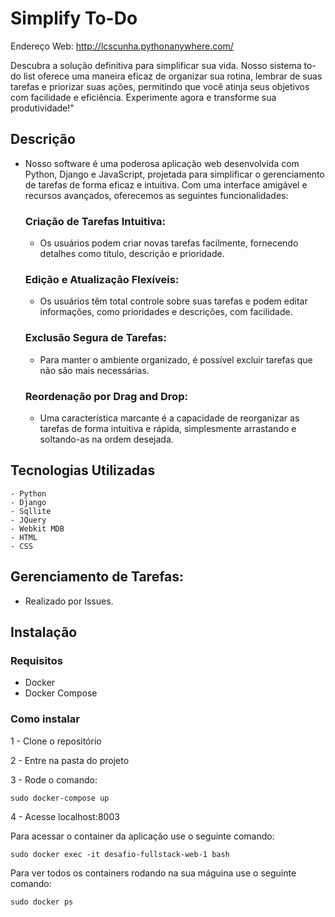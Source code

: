 # Simplify To-Do

Endereço Web: http://lcscunha.pythonanywhere.com/

Descubra a solução definitiva para simplificar sua vida. Nosso sistema to-do list oferece uma maneira eficaz de organizar sua rotina, lembrar de suas tarefas e priorizar suas ações, permitindo que você atinja seus objetivos com facilidade e eficiência. Experimente agora e transforme sua produtividade!"

## Descrição
- Nosso software é uma poderosa aplicação web desenvolvida com Python, Django e JavaScript, projetada para simplificar o gerenciamento de tarefas de forma eficaz e intuitiva. Com uma interface amigável e recursos avançados, oferecemos as seguintes funcionalidades:

    ### Criação de Tarefas Intuitiva:
    - Os usuários podem criar novas tarefas facilmente, fornecendo detalhes como título, descrição e prioridade.

    ### Edição e Atualização Flexíveis: 
    - Os usuários têm total controle sobre suas tarefas e podem editar informações, como prioridades e descrições, com facilidade.

    ### Exclusão Segura de Tarefas: 
    - Para manter o ambiente organizado, é possível excluir tarefas que não são mais necessárias.

    ### Reordenação por Drag and Drop: 
    - Uma característica marcante é a capacidade de reorganizar as tarefas de forma intuitiva e rápida, simplesmente arrastando e soltando-as na ordem desejada.

## Tecnologias Utilizadas
    - Python
    - Django 
    - Sqllite
    - JQuery
    - Webkit MDB
    - HTML
    - CSS

## Gerenciamento de Tarefas:
- Realizado por Issues.

## Instalação 

### Requisitos
* Docker 
* Docker Compose

### Como instalar

1 - Clone o repositório

2 - Entre na pasta do projeto

3 - Rode o comando:
```
sudo docker-compose up
```

4 - Acesse localhost:8003


Para acessar o container da aplicação use o seguinte comando:
```
sudo docker exec -it desafio-fullstack-web-1 bash
```

Para ver todos os containers rodando na sua máguina use o seguinte comando:

```
sudo docker ps
```

